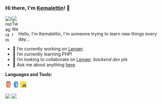 <!--- SOURCE README https://github.com/anuraghazra/anuraghazra --->

### Hi there, I'm [Kemalettin](https://kemalettinbas.net)! 👋

<a href="https://www.instagram.com/kemaletiinbas">
  <img align="left" alt="Instagram" width="21px" src="https://raw.githubusercontent.com/baen/baen/master/asset/instagram.svg" />
</a>
<a href="https://twitter.com/">
  <img align="left" alt="Twitter" width="21px" src="https://raw.githubusercontent.com/baen/baen/master/asset/twitter.svg" />
</a>

<br />
<br />

Hello, I'm Kemalettin, I'm someone trying to learn new things every day...

- 🔭 I’m currently working on [Lenger](https://kemalettinbas.net).
- 🌱 I’m currently learning PHP!
- 👯 I’m looking to collaborate on [Lenger](https://kemalettinbas.net). *backend dev pls*
- 💬 Ask me about anything [here](https://kemalettinbas.net/).

**Languages and Tools:**  

<code><img height="20" src="https://raw.githubusercontent.com/github/explore/80688e429a7d4ef2fca1e82350fe8e3517d3494d/topics/html/html.png"></code>
<code><img height="20" src="https://raw.githubusercontent.com/github/explore/80688e429a7d4ef2fca1e82350fe8e3517d3494d/topics/css/css.png"></code>
<code><img height="20" src="https://raw.githubusercontent.com/github/explore/80688e429a7d4ef2fca1e82350fe8e3517d3494d/topics/javascript/javascript.png"></code>   


<a>
  <img align="center" src="https://github-readme-stats.vercel.app/api?username=kemalettinbas&show_icons=true&include_all_commits=true&hide_border=true&layout=compact&theme=dark" />
</a>

<a>
  <img align="center" src="https://github-readme-stats.vercel.app/api/top-langs/?username=kemalettinbas&layout=compact&hide_border=true&theme=dark" />
</a>
